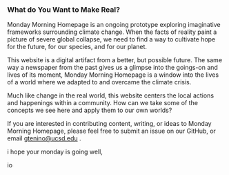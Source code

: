### What do You Want to Make Real?


Monday Morning Homepage is an ongoing prototype exploring imaginative frameworks surrounding climate change. When the facts of reality paint a picture of severe global collapse, we need to find a way to cultivate hope for the future, for our species, and for our planet.

This website is a digital artifact from a better, but possible future. The same way a newspaper from the past gives us a glimpse into the goings-on and lives of its moment, Monday Morning Homepage is a window into the lives of a world where we adapted to and overcame the climate crisis.

Much like change in the real world, this website centers the local actions and happenings within a community. How can we take some of the concepts we see here and apply them to our own worlds?

If you are interested in contributing content, writing, or ideas to Monday Morning Homepage, please feel free to submit an issue on our GitHub, or email gtenino@ucsd.edu .



i hope your monday is going well,

io
